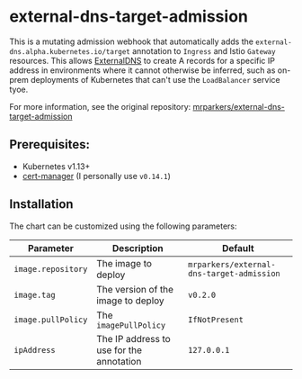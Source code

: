 # external-dns-target-admission

This is a mutating admission webhook that automatically adds the `external-dns.alpha.kubernetes.io/target` annotation
to `Ingress` and Istio `Gateway` resources. This allows [ExternalDNS](https://github.com/kubernetes-sigs/external-dns)
to create A records for a specific IP address in environments where it cannot otherwise be inferred, such as on-prem
deployments of Kubernetes that can't use the `LoadBalancer` service tyoe.

For more information, see the original repository: [mrparkers/external-dns-target-admission](https://github.com/mrparkers/external-dns-target-admission)

## Prerequisites:

- Kubernetes v1.13+
- [cert-manager](https://github.com/jetstack/cert-manager) (I personally use `v0.14.1`)

## Installation

The chart can be customized using the following parameters:

| Parameter          | Description                              | Default                                   |
|--------------------|------------------------------------------|-------------------------------------------|
| `image.repository` | The image to deploy                      | `mrparkers/external-dns-target-admission` |
| `image.tag`        | The version of the image to deploy       | `v0.2.0`                                  |
| `image.pullPolicy` | The `imagePullPolicy`                    | `IfNotPresent`                            |                                           |
| `ipAddress`        | The IP address to use for the annotation | `127.0.0.1`                               |                                           |
